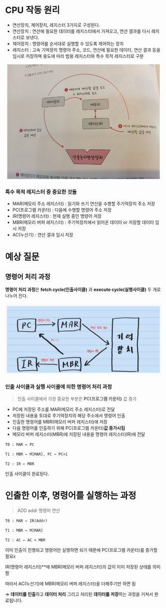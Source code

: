 # CPU 작동 원리

- 연산장치, 제어장치, 레지스터 3가지로 구성된다.
- 연산장치 : 연산에 필요한 데이터를 레지스터에서 가져오고, 연산 결과를 다시 레지스터로 보낸다.
- 제어장치 : 명령어를 순서대로 실행할 수 있도록 제어하는 장치
- 레지스터 : 고속 기억장치 명령어 주소, 코드, 연산에 필요한 데이터, 연산 결과 등을 임시로 저장하며 용도에 따라 범용 레지스터와 특수 목적 레지스터로 구분

![Alt text](imgsrc/CPU2.png)

### **특수 목적 레지스터 중 중요한 것들**

- MAR(메모리 주소 레지스터) : 읽기와 쓰기 연산을 수행할 주기억장치 주소 저장
- PC(프로그램 카운터) : 다음에 수행할 명령어 주소 저장
- IR(명령어 레지스터) : 현재 실행 중인 명령어 저장
- MBR(메모리 버퍼 레지스터) : 주기억장치에서 읽어온 데이터 or 저장할 데이터 임시 저장
- AC(누산기) : 연산 결과 임시 저장

# 예상 질문

## 명령어 처리 과정

**명령어 처리 과정**은 **fetch cycle(인출사이클)** 과 **execute cycle(실행사이클)** 두 개로 나누어 진다.

![Alt text](imgsrc/CPU1.png)

### 인출 사이클과 실행 사이클에 의한 명령어 처리 과정

> 인출 사이클에서 가장 중요한 부분은 **PC(프로그램 카운터)** 값 증가
> 
- PC에 저장된 주소를 MAR(메모리 주소 레지스터)로 전달
- 저장된 내용을 토대로 주기억장치의 해당 주소에서 명령어 인출
- 인출한 명령어를 MBR(메모리 버퍼 레지스터)에 저장
- 다음 명령어를 인출하기 위해 PC(프로그램 카운터)**값 증가시킴**
- 메모리 버퍼 레지스터(MBR)에 저장된 내용을 명령어 레지스터(IR)에 전달

`T0 : MAR ← PC`

`T1 : MBR ← M[MAR], PC ← PC+1`

`T2 : IR ← MBR`

인출 사이클이 완료된다.

# 인출한 이후, 명령어를 실행하는 과정

> ADD addr 명령어 연산
> 

`T0 : MAR ← IR(Addr)`

`T1 : MBR ← M[MAR]`

`T2 : AC ← AC + MBR`

이미 인출이 진행되고 명령어만 실행하면 되기 때문에 PC(프로그램 카운터)를 증가할 필요x

IR(명령어 레지스터)**에 MBR(메모리 버퍼 레지스터)의 값이 이미 저장된 상태를 의미함

따라서 AC(누산기)에 MBR(메모리 버퍼 레지스터)을 더해주기만 하면 됨

⇒ **데이터를 인출**하고 **데이터 처리** 그리고 처리된 **데이터를 저장**하는 과정을 거쳐서 완료됩니다.
